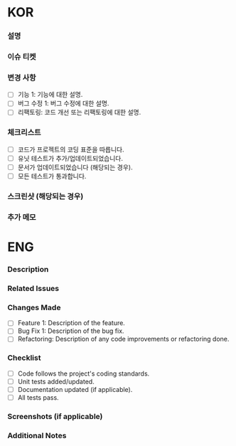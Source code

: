 # KOR
### 설명
<!-- 변경 사항에 대한 간략한 설명을 작성하세요. -->

### 이슈 티켓
<!-- 관련된 이슈 링크를 작성하세요 (예: 이슈 번호, 티켓). -->

### 변경 사항
- [ ] 기능 1: 기능에 대한 설명.
- [ ] 버그 수정 1: 버그 수정에 대한 설명.
- [ ] 리팩토링: 코드 개선 또는 리팩토링에 대한 설명.

### 체크리스트
- [ ] 코드가 프로젝트의 코딩 표준을 따릅니다.
- [ ] 유닛 테스트가 추가/업데이트되었습니다.
- [ ] 문서가 업데이트되었습니다 (해당되는 경우).
- [ ] 모든 테스트가 통과합니다.

### 스크린샷 (해당되는 경우)
<!-- 변경 사항을 보여주는 스크린샷 또는 GIF를 포함하세요. -->

### 추가 메모
<!-- 리뷰어에게 도움이 될 수 있는 추가 정보를 작성하세요. -->

# ENG
### Description
<!-- A brief description of the changes made in this PR. -->

### Related Issues
<!-- Link to any related issues (e.g., issue number, ticket). -->

### Changes Made
- [ ] Feature 1: Description of the feature.
- [ ] Bug Fix 1: Description of the bug fix.
- [ ] Refactoring: Description of any code improvements or refactoring done.

### Checklist
- [ ] Code follows the project's coding standards.
- [ ] Unit tests added/updated.
- [ ] Documentation updated (if applicable).
- [ ] All tests pass.

### Screenshots (if applicable)
<!-- Include screenshots or GIFs to demonstrate the changes. -->

### Additional Notes
<!-- Any additional information that might be helpful for the reviewer. -->
